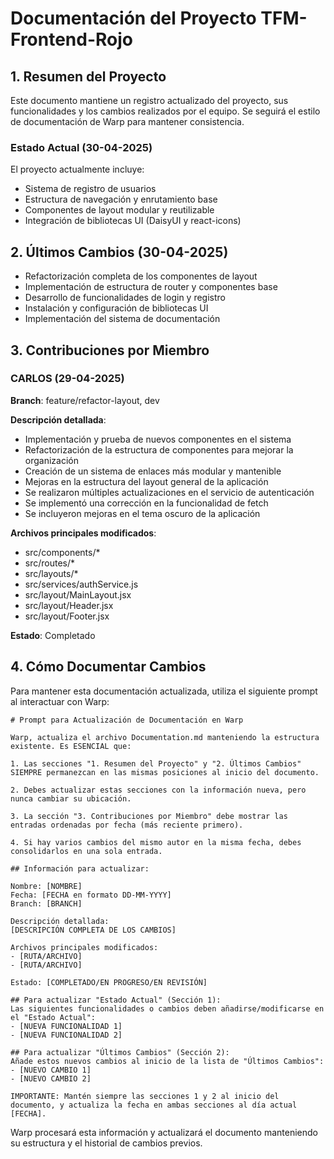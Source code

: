 # Documentación del Proyecto TFM-Frontend-Rojo

## 1. Resumen del Proyecto

Este documento mantiene un registro actualizado del proyecto, sus funcionalidades y los cambios realizados por el equipo. Se seguirá el estilo de documentación de Warp para mantener consistencia.

### Estado Actual (30-04-2025)

El proyecto actualmente incluye:
- Sistema de registro de usuarios
- Estructura de navegación y enrutamiento base
- Componentes de layout modular y reutilizable
- Integración de bibliotecas UI (DaisyUI y react-icons)

## 2. Últimos Cambios (30-04-2025)

- Refactorización completa de los componentes de layout
- Implementación de estructura de router y componentes base
- Desarrollo de funcionalidades de login y registro
- Instalación y configuración de bibliotecas UI
- Implementación del sistema de documentación

## 3. Contribuciones por Miembro

### CARLOS (29-04-2025)

**Branch**: feature/refactor-layout, dev

**Descripción detallada**: 
- Implementación y prueba de nuevos componentes en el sistema
- Refactorización de la estructura de componentes para mejorar la organización
- Creación de un sistema de enlaces más modular y mantenible
- Mejoras en la estructura del layout general de la aplicación
- Se realizaron múltiples actualizaciones en el servicio de autenticación
- Se implementó una corrección en la funcionalidad de fetch
- Se incluyeron mejoras en el tema oscuro de la aplicación

**Archivos principales modificados**:
- src/components/*
- src/routes/*
- src/layouts/*
- src/services/authService.js
- src/layout/MainLayout.jsx
- src/layout/Header.jsx
- src/layout/Footer.jsx

**Estado**: Completado

## 4. Cómo Documentar Cambios

Para mantener esta documentación actualizada, utiliza el siguiente prompt al interactuar con Warp:

```
# Prompt para Actualización de Documentación en Warp

Warp, actualiza el archivo Documentation.md manteniendo la estructura existente. Es ESENCIAL que:

1. Las secciones "1. Resumen del Proyecto" y "2. Últimos Cambios" SIEMPRE permanezcan en las mismas posiciones al inicio del documento.

2. Debes actualizar estas secciones con la información nueva, pero nunca cambiar su ubicación.

3. La sección "3. Contribuciones por Miembro" debe mostrar las entradas ordenadas por fecha (más reciente primero).

4. Si hay varios cambios del mismo autor en la misma fecha, debes consolidarlos en una sola entrada.

## Información para actualizar:

Nombre: [NOMBRE]
Fecha: [FECHA en formato DD-MM-YYYY]
Branch: [BRANCH]

Descripción detallada:
[DESCRIPCIÓN COMPLETA DE LOS CAMBIOS]

Archivos principales modificados:
- [RUTA/ARCHIVO]
- [RUTA/ARCHIVO]

Estado: [COMPLETADO/EN PROGRESO/EN REVISIÓN]

## Para actualizar "Estado Actual" (Sección 1):
Las siguientes funcionalidades o cambios deben añadirse/modificarse en el "Estado Actual":
- [NUEVA FUNCIONALIDAD 1]
- [NUEVA FUNCIONALIDAD 2]

## Para actualizar "Últimos Cambios" (Sección 2):
Añade estos nuevos cambios al inicio de la lista de "Últimos Cambios":
- [NUEVO CAMBIO 1]
- [NUEVO CAMBIO 2]

IMPORTANTE: Mantén siempre las secciones 1 y 2 al inicio del documento, y actualiza la fecha en ambas secciones al día actual [FECHA].
```

Warp procesará esta información y actualizará el documento manteniendo su estructura y el historial de cambios previos.